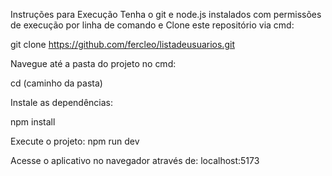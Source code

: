Instruções para Execução
Tenha o git e node.js instalados com permissões de execução por linha de comando e 
Clone este repositório via cmd:

git clone https://github.com/fercleo/listadeusuarios.git

Navegue até a pasta do projeto no cmd:

cd (caminho da pasta)

Instale as dependências:

npm install

Execute o projeto:
npm run dev

Acesse o aplicativo no navegador através de:
localhost:5173
